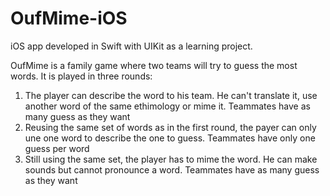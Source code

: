 # OufMime-iOS

iOS app developed in Swift with UIKit as a learning project.

OufMime is a family game where two teams will try to guess the most words.
It is played in three rounds:
1. The player can describe the word to his team. He can't translate it, use another word of the same ethimology or mime it. Teammates have as many guess as they want
2. Reusing the same set of words as in the first round, the payer can only une one word to describe the one to guess. Teammates have only one guess per word
3. Still using the same set, the player has to mime the word. He can make sounds but cannot pronounce a word. Teammates have as many guess as they want
